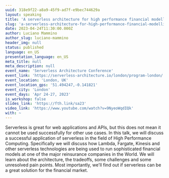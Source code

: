 ```yaml
---
uuid: 318e9f22-a8a9-45f9-ad7f-e9bec744629a
layout: speaking
title: 'A serverless architecture for high performance financial modelling'
slug: 'a-serverless-architecture-for-high-performance-financial-modelling'
date: 2023-04-24T11:30:00.000Z
author: Luciano Mammino
author_slug: luciano-mammino
header_img: null
status: published
language: en_US
presentation_language: en_US
meta_title: null
meta_description: null
event_name: 'Serverless Architecture Conference'
event_link: 'https://serverless-architecture.io/london/program-london/'
event_location: 'London, UK'
event_location_gps: '51.494247,-0.141821'
event_city: 'London'
event_days: 'Apr 24-27, 2023'
is_workshop: false
slides_link: 'https://fth.link/sa23'
video_link: 'https://www.youtube.com/watch?v=9NyeoWqdIQk'
with: ~
---
```


Serverless is great for web applications and APIs, but this does not mean it cannot be used successfully for other use cases. In this talk, we will discuss a successful application of serverless in the field of High Performance Computing. Specifically we will discuss how Lambda, Fargate, Kinesis and other serverless technologies are being used to run sophisticated financial models at one of the major reinsurance companies in the World. We will learn about the architecture, the tradeoffs, some challenges and some unresolved pain points. Most importantly, we'll find out if serverless can be a great solution for the financial market.
